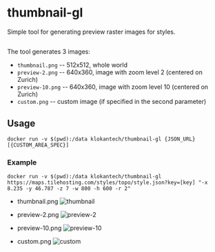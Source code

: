 # thumbnail-gl

Simple tool for generating preview raster images for styles.

##
The tool generates 3 images:
- `thumbnail.png` -- 512x512, whole world
- `preview-2.png` -- 640x360, image with zoom level 2 (centered on Zurich)
- `preview-10.png` -- 640x360, image with zoom level 10 (centered on Zurich)
- `custom.png` -- custom image (if specified in the second parameter)

## Usage

`docker run -v $(pwd):/data klokantech/thumbnail-gl {JSON_URL} [{CUSTOM_AREA_SPEC}]`

### Example

`docker run -v $(pwd):/data klokantech/thumbnail-gl https://maps.tilehosting.com/styles/topo/style.json?key=[key] "-x 8.235 -y 46.787 -z 7 -w 800 -h 600 -r 2"`

- thumbnail.png
![thumbnail](https://user-images.githubusercontent.com/707817/35004059-180bb35a-faef-11e7-8c9b-6f1e83e7b0fe.png)

- preview-2.png
![preview-2](https://user-images.githubusercontent.com/707817/35004061-19574daa-faef-11e7-876b-eae05bf5eb50.png)

- preview-10.png
![preview-10](https://user-images.githubusercontent.com/707817/35004065-1b3b605c-faef-11e7-93cd-4b4911a0578a.png)

- custom.png
![custom](https://user-images.githubusercontent.com/707817/35003898-9916e510-faee-11e7-9058-c705c7bd129a.png)
